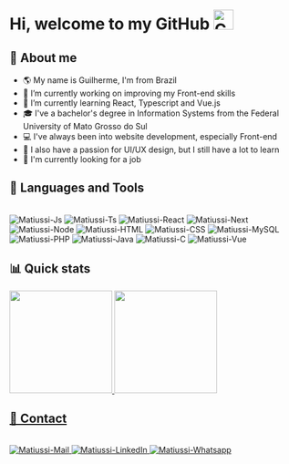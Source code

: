 # Hi, welcome to my GitHub <img height="35px" width="35px" alt="Cat waving. Hello!" src="https://c.tenor.com/F3kRT9OBofEAAAAi/pusheen-hello.gif">


## 📃 About me
 
- 🌎 My name is Guilherme, I'm from Brazil
- 🔭 I’m currently working on improving my Front-end skills
- 🌱 I’m currently learning React, Typescript and Vue.js
- 🎓 I've a bachelor's degree in Information Systems from the Federal University of Mato Grosso do Sul
- 💻 I've always been into website development, especially Front-end
- 🎨 I also have a passion for UI/UX design, but I still have a lot to learn
- 💼 I'm currently looking for a job 


## 🔨 Languages and Tools
 
  <div style="display: inline_block"><br>
    <img alt="Matiussi-Js" src="https://img.shields.io/badge/JavaScript-F7DF1E?style=for-the-badge&logo=javascript&logoColor=black">
    <img alt="Matiussi-Ts" src="https://img.shields.io/badge/TypeScript-007ACC?style=for-the-badge&logo=typescript&logoColor=white">
    <img alt="Matiussi-React" src="https://img.shields.io/badge/React-20232A?style=for-the-badge&logo=react&logoColor=61DAFB">
    <img alt="Matiussi-Next" src="https://img.shields.io/badge/Next-black?style=for-the-badge&logo=next.js&logoColor=white">
    <img alt="Matiussi-Node" src="https://img.shields.io/badge/node.js-%2343853D.svg?style=for-the-badge&logo=node.js&logoColor=white">
    <img alt="Matiussi-HTML" src="https://img.shields.io/badge/html5-%23E34F26.svg?style=for-the-badge&logo=html5&logoColor=white">
    <img alt="Matiussi-CSS" src="https://img.shields.io/badge/css3-%231572B6.svg?style=for-the-badge&logo=css3&logoColor=white">
    <img alt="Matiussi-MySQL" src="https://img.shields.io/badge/mysql-%230095D5.svg?style=for-the-badge&logo=mysql&logoColor=white">
    <img alt="Matiussi-PHP" src="https://img.shields.io/badge/php-%23777BB4.svg?style=for-the-badge&logo=php&logoColor=white">
    <img alt="Matiussi-Java" src="https://img.shields.io/badge/java-%23ED8B00.svg?style=for-the-badge&logo=java&logoColor=white">
    <img alt="Matiussi-C" src="https://img.shields.io/badge/c-%2300599C.svg?style=for-the-badge&logo=c&logoColor=white">
    <img alt="Matiussi-Vue" src="https://img.shields.io/badge/Vue.js-35495E?style=for-the-badge&logo=vuedotjs&logoColor=4FC08D">
</div>


## 📊 Quick stats
<div>
  <a href="https://github.com/matiussi">
  <img height="180em" src="https://github-readme-stats.vercel.app/api?username=matiussi&show_icons=true&theme=default&include_all_commits=true&count_private=true"/>
  <img height="180em" src="https://github-readme-stats.vercel.app/api/top-langs/?username=matiussi&layout=compact&langs_count=7&theme=default"/>
</div>

## 📱 Contact 

<div style="display: inline_block"><br>
   <a href="mailto:matiussi305@gmail.com">
    <img alt="Matiussi-Mail" src="https://img.shields.io/badge/Gmail-D14836?style=for-the-badge&logo=gmail&logoColor=white">
   </a>
   <a href="https://www.linkedin.com/in/guilherme-matiussi" rel="nofollow">
    <img alt="Matiussi-LinkedIn" src="https://img.shields.io/badge/LinkedIn-0077B5?style=for-the-badge&logo=linkedin&logoColor=white">
   </a>
   <a href="https://wa.me/5518996270801" rel="nofollow">
    <img alt="Matiussi-Whatsapp" src="https://img.shields.io/badge/WhatsApp-25D366?style=for-the-badge&logo=whatsapp&logoColor=white">
   </a>
</div>
